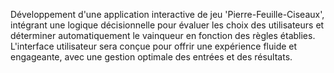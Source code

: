 Développement d'une application interactive de jeu 'Pierre-Feuille-Ciseaux', intégrant une logique décisionnelle pour évaluer les choix des utilisateurs et déterminer automatiquement le vainqueur en fonction des règles établies. L'interface utilisateur sera conçue pour offrir une expérience fluide et engageante, avec une gestion optimale des entrées et des résultats.
